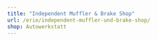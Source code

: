 ```yaml
---
title: "Independent Muffler & Brake Shop"
url: /erie/independent-muffler-und-brake-shop/
shop: Autowerkstatt
---
```


